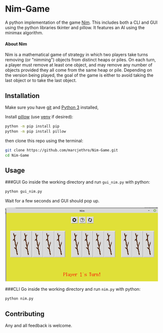 # Nim-Game

A python implementation of the game [Nim](https://en.wikipedia.org/wiki/Nim). 
This includes both a CLI and GUI using the python libraries tkinter and pillow.
It features an AI using the minimax algorithm. 

#### About Nim

Nim is a mathematical game of strategy in which two players take turns removing (or "nimming") objects from distinct heaps or piles. On each turn, a player must remove at least one object, and may remove any number of objects provided they all come from the same heap or pile. Depending on the version being played, the goal of the game is either to avoid taking the last object or to take the last object. 

## Installation

Make sure you have [git](https://github.com/git-guides/install-git) and [Python 3](https://www.python.org/downloads/) installed,

Install [pillow](https://pypi.org/project/Pillow/) (use [venv](https://docs.python.org/3/tutorial/venv.html) if desired):

```bash
python -m pip install pip
python -m pip install pillow
```

then clone this repo using the terminal:

```bash
git clone https://github.com/marcjethro/Nim-Game.git
cd Nim-Game
```

## Usage
###GUI
Go inside the working directory and run `gui_nim.py` with python:
```bash
python gui_nim.py
```
Wait for a few seconds and GUI should pop up.

![Gui Picture](docpic_gui.png)

###CLI
Go inside the working directory and run `nim.py` with python:
```bash
python nim.py
```

## Contributing
Any and all feedback is welcome.

